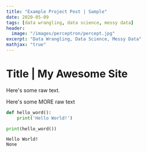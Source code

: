 ```yaml
---
title: "Example Project Post | Sample"
date: 2020-05-09
tags: [data wrangling, data science, messy data]
header:
  image: "/images/perceptron/percept.jpg"
excerpt: "Data Wrangling, Data Science, Messy Data"
mathjax: "true"
---
```


# Title | My Awesome Site

Here's some raw text.

Here's some MORE raw text


```python
def hello_word():
    print('Hello World!')

print(hello_word())
```

    Hello World!
    None
